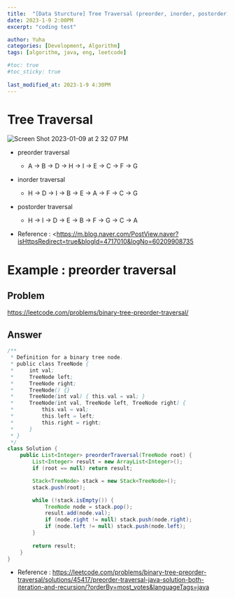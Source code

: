 ```yaml
---
title:  "[Data Sturcture] Tree Traversal (preorder, inorder, postorder)"
date: 2023-1-9 2:00PM
excerpt: "coding test"

author: Yuha
categories: [Development, Algorithm]
tags: [algorithm, java, eng, leetcode]

#toc: true
#toc_sticky: true
 
last_modified_at: 2023-1-9 4:30PM
---
```


# Tree Traversal 
![Screen Shot 2023-01-09 at 2 32 07 PM](https://user-images.githubusercontent.com/83699657/211246575-86367747-0d0d-4888-b223-ed4cde982d11.png)

- preorder traversal
    - A -> B -> D -> H -> I -> E -> C -> F -> G
- inorder traversal
    - H -> D -> I -> B -> E -> A -> F -> C -> G 
- postorder traversal
    - H -> I -> D -> E -> B -> F -> G -> C -> A


- Reference
: <<https://m.blog.naver.com/PostView.naver?isHttpsRedirect=true&blogId=4717010&logNo=60209908735>


# Example : preorder traversal 

## Problem
<https://leetcode.com/problems/binary-tree-preorder-traversal/>

## Answer 

```java
/**
 * Definition for a binary tree node.
 * public class TreeNode {
 *     int val;
 *     TreeNode left;
 *     TreeNode right;
 *     TreeNode() {}
 *     TreeNode(int val) { this.val = val; }
 *     TreeNode(int val, TreeNode left, TreeNode right) {
 *         this.val = val;
 *         this.left = left;
 *         this.right = right;
 *     }
 * }
 */
class Solution {
    public List<Integer> preorderTraversal(TreeNode root) {
        List<Integer> result = new ArrayList<Integer>();
        if (root == null) return result;

        Stack<TreeNode> stack = new Stack<TreeNode>();
        stack.push(root);

        while (!stack.isEmpty()) {
            TreeNode node = stack.pop();
            result.add(node.val);
            if (node.right != null) stack.push(node.right);
            if (node.left != null) stack.push(node.left);
        }
        
        return result;
    }
}
```

- Reference
: <https://leetcode.com/problems/binary-tree-preorder-traversal/solutions/45417/preorder-traversal-java-solution-both-iteration-and-recursion/?orderBy=most_votes&languageTags=java>